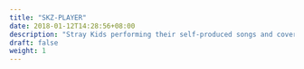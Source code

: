 ```yaml
---
title: "SKZ-PLAYER"
date: 2018-01-12T14:28:56+08:00
description: "Stray Kids performing their self-produced songs and covers."
draft: false
weight: 1
---
```

